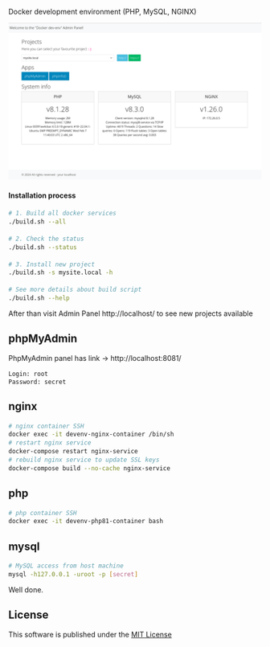 Docker development environment (PHP, MySQL, NGINX)

![Docker development environment](doc/images/adminp.png)

#### Installation process

```bash
# 1. Build all docker services
./build.sh --all 

# 2. Check the status
./build.sh --status

# 3. Install new project
./build.sh -s mysite.local -h

# See more details about build script
./build.sh --help
```

After than visit Admin Panel http://localhost/ to see new projects available

phpMyAdmin
----------

PhpMyAdmin panel has link -> http://localhost:8081/
```
Login: root
Password: secret
```

nginx
-----
```bash
# nginx container SSH
docker exec -it devenv-nginx-container /bin/sh
# restart nginx service 
docker-compose restart nginx-service
# rebuild nginx service to update SSL keys
docker-compose build --no-cache nginx-service
```

php
---
```bash
# php container SSH
docker exec -it devenv-php81-container bash
```

mysql
-----
```bash
# MySQL access from host machine
mysql -h127.0.0.1 -uroot -p [secret]
```

Well done.


License
-------

This software is published under the [MIT License](LICENSE.md)

